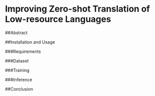 # Improving Zero-shot Translation of Low-resource Languages
##Abstract

##Installation and Usage 

###Requirements

###Dataset

###Training

###Inference

##Conclusion

